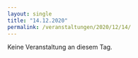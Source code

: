```yaml
---
layout: single
title: "14.12.2020"
permalink: /veranstaltungen/2020/12/14/
---
```


Keine Veranstaltung an diesem Tag.
